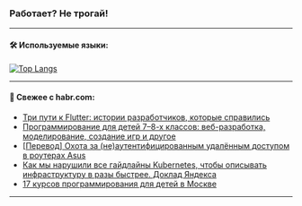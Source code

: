 ### Работает? Не трогай!

---
<!--
#### 🛠️ Technical stack:

![Java](https://img.shields.io/badge/Java-informational?logo=Oracle&style=flat&logoColor=white&color=FF4500)
![Kotlin](https://img.shields.io/badge/Kotlin-informational?logo=Kotlin&style=flat&logoColor=white&color=774D97)
![TS](https://img.shields.io/badge/TypeScript-informational?logo=typeScript&style=flat&logoColor=black&color=017acc)
![Python](https://img.shields.io/badge/Python-informational?logo=Python&style=flat&logoColor=black&color=ffdd54) <br>
![Spring](https://img.shields.io/badge/Spring-informational?logo=Spring&style=flat&logoColor=white&color=6DB33F) 
![SpringBoot](https://img.shields.io/badge/SpringBoot-informational?logo=SpringBoot&style=flat&logoColor=white&color=6DB33F)
![Nest](https://img.shields.io/badge/NestJS-informational?logo=NestJS&style=flat&logoColor=white&color=E0234E) 
![NodeJS](https://img.shields.io/badge/NodeJS-informational?logo=node.js&style=flat&logoColor=white&color=70A760)<br>
![PostgreSQL](https://img.shields.io/badge/PostgreSQL-informational?logo=PostgreSQL&style=flat&logoColor=white&color=DAA520)
![MongoDB](https://img.shields.io/badge/MongoDB-informational?logo=MongoDB&style=flat&logoColor=white&color=870000)
![Apache](https://img.shields.io/badge/Apache-informational?logo=apache&style=flat&logoColor=white&color=f74e28)

___ 
-->

#### 🛠️ Используемые языки:

[![Top Langs](https://github-readme-stats-82jvfl3w3-advtsettinggmailcoms-projects.vercel.app/api/top-langs/?username=zloylis&langs_count=10&hide_title=true&title_color=e6edf3&size_weight=0.5&count_weight=0.5&layout=compact&hide_progress=true&hide_border=true&theme=dracula)](https://github.com/zloylis)

<!---


####  :octocat:&nbsp;&nbsp; Статистика:

![GitHub stats](https://github-readme-stats-u2qms2cxw-advtsettinggmailcoms-projects.vercel.app/api?username=zloylis&show_icons=true&hide_border=true&theme=dracula&title_color=e6edf3&include_all_commits=true&count_private=true&hide_rank=false&hide_title=true&rank_icon=github)
-->
---

#### 💬 Свежее с habr.com:

<!-- BLOG-POST-LIST:START -->
- [Три пути к Flutter: истории разработчиков, которые справились](https://habr.com/ru/companies/finam_broker/articles/855386/?utm_source=habrahabr&utm_medium=rss&utm_campaign=855386)
- [Программирование для детей 7–8-х классов: веб-разработка, моделирование, создание игр и другое](https://habr.com/ru/companies/pixel_study/articles/855384/?utm_source=habrahabr&utm_medium=rss&utm_campaign=855384)
- [[Перевод] Охота за &lpar;не&rpar;аутентифицированным удалённым доступом в роутерах Asus](https://habr.com/ru/companies/ruvds/articles/854576/?utm_source=habrahabr&utm_medium=rss&utm_campaign=854576)
- [Как мы нарушили все гайдлайны Kubernetes, чтобы описывать инфраструктуру в разы быстрее. Доклад Яндекса](https://habr.com/ru/companies/yandex/articles/854506/?utm_source=habrahabr&utm_medium=rss&utm_campaign=854506)
- [17 курсов программирования для детей в Москве](https://habr.com/ru/companies/pixel_study/articles/855364/?utm_source=habrahabr&utm_medium=rss&utm_campaign=855364)
<!-- BLOG-POST-LIST:END -->

---
